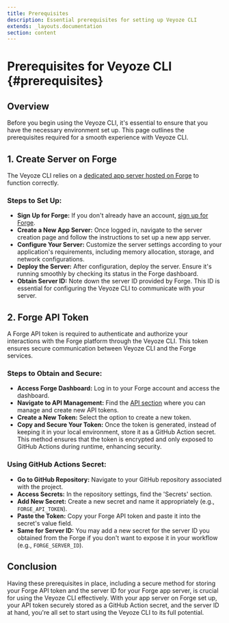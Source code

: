 ```yaml
---
title: Prerequisites
description: Essential prerequisites for setting up Veyoze CLI
extends: _layouts.documentation
section: content
---
```


# Prerequisites for Veyoze CLI {#prerequisites}

## Overview

Before you begin using the Veyoze CLI, it's essential to ensure that you have the necessary environment set up. This page outlines the prerequisites required for a smooth experience with Veyoze CLI.

## 1. Create Server on Forge

The Veyoze CLI relies on a [dedicated app server hosted on Forge](https://forge.laravel.com/docs/servers) to function correctly.

### Steps to Set Up:
- **Sign Up for Forge:** If you don't already have an account, [sign up for Forge](https://forge.laravel.com/auth/register).
- **Create a New App Server:** Once logged in, navigate to the server creation page and follow the instructions to set up a new app server.
- **Configure Your Server:** Customize the server settings according to your application's requirements, including memory allocation, storage, and network configurations.
- **Deploy the Server:** After configuration, deploy the server. Ensure it's running smoothly by checking its status in the Forge dashboard.
- **Obtain Server ID:** Note down the server ID provided by Forge. This ID is essential for configuring the Veyoze CLI to communicate with your server.

## 2. Forge API Token

A Forge API token is required to authenticate and authorize your interactions with the Forge platform through the Veyoze CLI. This token ensures secure communication between Veyoze CLI and the Forge services.

### Steps to Obtain and Secure:
- **Access Forge Dashboard:** Log in to your Forge account and access the dashboard.
- **Navigate to API Management:** Find the [API section](https://forge.laravel.com/docs/accounts/api.html) where you can manage and create new API tokens.
- **Create a New Token:** Select the option to create a new token.
- **Copy and Secure Your Token:** Once the token is generated, instead of keeping it in your local environment, store it as a GitHub Action secret. This method ensures that the token is encrypted and only exposed to GitHub Actions during runtime, enhancing security.

### Using GitHub Actions Secret:
- **Go to GitHub Repository:** Navigate to your GitHub repository associated with the project.
- **Access Secrets:** In the repository settings, find the 'Secrets' section.
- **Add New Secret:** Create a new secret and name it appropriately (e.g., `FORGE_API_TOKEN`).
- **Paste the Token:** Copy your Forge API token and paste it into the secret's value field.
- **Same for Server ID:** You may add a new secret for the server ID you obtained from the Forge if you don't want to expose it in your workflow (e.g., `FORGE_SERVER_ID`).

## Conclusion

Having these prerequisites in place, including a secure method for storing your Forge API token and the server ID for your Forge app server, is crucial for using the Veyoze CLI effectively. With your app server on Forge set up, your API token securely stored as a GitHub Action secret, and the server ID at hand, you're all set to start using the Veyoze CLI to its full potential.